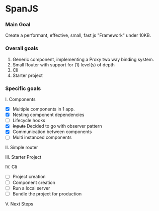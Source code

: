 # SpanJS

### Main Goal

Create a performant, effective, small, fast js "Framework" under 10KB.


### Overall goals

1. Generic component, implementing a Proxy two way binding system.
2. Small Router with support for (1) level(s) of depth 
3. Cli
4. Starter project


### Specific goals

I. Components
 * [x] Multiple components in 1 app.
 * [x] Nesting component dependencies
 * [ ] Lifecycle hooks 
 * [x] ~~Inputs~~ Decided to go with observer pattern
 * [x] Communication between components
 * [ ] Multi instanced components

II. Simple router

III. Starter Project

IV. Cli
 * [ ] Project creation
 * [ ] Component creation
 * [ ] Run a local server
 * [ ] Bundle the project for production
    
V. Next Steps
    
